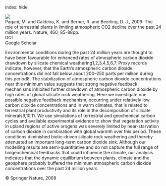 index: hide

<div class="Citation">
    <div class="Citation-thumb CitationThumb-linked"  data-href="https://doi.org/10.1038/nature08133">
      <img src="https://static.claimspace.cloud/climate-study-static/refs/thumbs/10/Pagani_et_al_2009-thumb.png" />
    </div>

  <div class="Citation-body">
    <div class="Citation-text">Pagani, M. and Caldeira, K. and Berner, R. and Beerling, D. J., 2009: The role of terrestrial plants in limiting atmospheric CO2 decline over the past 24 million years. <span class="Article-journal">Nature, </span><span class="Article-volume">460, </span>85-88pp.</div>
    <div class="Citation-links">
      <div class="CitationLink" data-href="https://doi.org/10.1038/nature08133">
        <div class="CitationLink-icon CitationLink-Doi"></div>
        <div class="CitationLink-text">DOI</div>
      </div>
      <div class="CitationLink" data-href="https://scholar.google.com/scholar?q=10.1038/nature08133">
        <div class="CitationLink-icon CitationLink-Scholar"></div>
        <div class="CitationLink-text">Google Scholar</div>
      </div>
    </div>
  </div>
</div>

Environmental conditions during the past 24 million years are thought to have been favourable for enhanced rates of atmospheric carbon dioxide drawdown by silicate chemical weathering1,2,3,4,5,6,7. Proxy records indicate, however, that the Earth’s atmospheric carbon dioxide concentrations did not fall below about 200–250 parts per million during this period8. The stabilization of atmospheric carbon dioxide concentrations near this minimum value suggests that strong negative feedback mechanisms inhibited further drawdown of atmospheric carbon dioxide by high rates of global silicate rock weathering. Here we investigate one possible negative feedback mechanism, occurring under relatively low carbon dioxide concentrations and in warm climates, that is related to terrestrial plant productivity and its role in the decomposition of silicate minerals9,10,11. We use simulations of terrestrial and geochemical carbon cycles and available experimental evidence to show that vegetation activity in upland regions of active orogens was severely limited by near-starvation of carbon dioxide in combination with global warmth over this period. These conditions diminished biotic-driven silicate rock weathering and thereby attenuated an important long-term carbon dioxide sink. Although our modelling results are semi-quantitative and do not capture the full range of biogeochemical feedbacks that could influence the climate, our analysis indicates that the dynamic equilibrium between plants, climate and the geosphere probably buffered the minimum atmospheric carbon dioxide concentrations over the past 24 million years.

<div class="Citation-copy">
&copy; Springer Nature, 2009
</div>